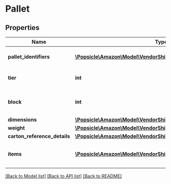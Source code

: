 # Pallet

## Properties
Name | Type | Description | Notes
------------ | ------------- | ------------- | -------------
**pallet_identifiers** | [**\Popsicle\Amazon\Model\VendorShipments\ContainerIdentification[]**](ContainerIdentification.md) | A list of pallet identifiers. | 
**tier** | **int** | Number of layers per pallet. | [optional] 
**block** | **int** | Number of cartons per layer on the pallet. | [optional] 
**dimensions** | [**\Popsicle\Amazon\Model\VendorShipments\Dimensions**](Dimensions.md) |  | [optional] 
**weight** | [**\Popsicle\Amazon\Model\VendorShipments\Weight**](Weight.md) |  | [optional] 
**carton_reference_details** | [**\Popsicle\Amazon\Model\VendorShipments\CartonReferenceDetails**](CartonReferenceDetails.md) |  | [optional] 
**items** | [**\Popsicle\Amazon\Model\VendorShipments\ContainerItem[]**](ContainerItem.md) | A list of container item details. | [optional] 

[[Back to Model list]](../../README.md#documentation-for-models) [[Back to API list]](../../README.md#documentation-for-api-endpoints) [[Back to README]](../../README.md)

